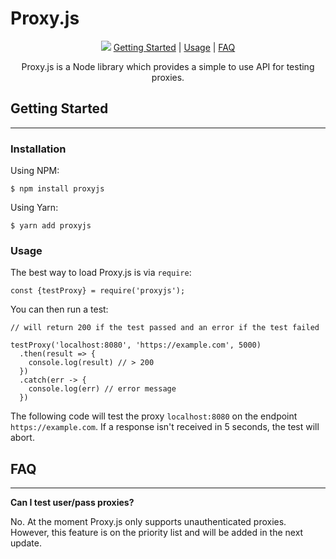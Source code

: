 # Proxy.js

<p align="center">
<img src="https://i.imgur.com/6Ne4V1K.png">
<a href="#Installation">Getting Started</a> | 
<a href="#Usage">Usage</a> |
<a href="#FAQ">FAQ</a>
</p>

<p align="center">
Proxy.js is a Node library which provides a simple to use API for testing proxies.
</p>

## Getting Started
-----

### Installation

Using NPM:
```
$ npm install proxyjs
```
Using Yarn:
```
$ yarn add proxyjs
```
### Usage

The best way to load Proxy.js is via `require`:
```
const {testProxy} = require('proxyjs');
```

You can then run a test:
```
// will return 200 if the test passed and an error if the test failed

testProxy('localhost:8080', 'https://example.com', 5000)
  .then(result => {
    console.log(result) // > 200
  })
  .catch(err -> {
    console.log(err) // error message
  })
```
The following code will test the proxy `localhost:8080` on the endpoint `https://example.com`. If a response isn't received in 5 seconds, the test will abort.

## FAQ
-----
**Can I test user/pass proxies?**

No. At the moment Proxy.js only supports unauthenticated proxies. However, this feature is on the priority list and will be added in the next update.